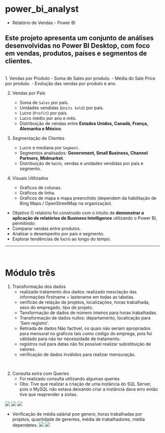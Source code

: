 # power_bi_analyst


- Relatório de Vendas - Power BI

Este projeto apresenta um conjunto de análises desenvolvidas no Power BI Desktop, com foco em **vendas, produtos, países e segmentos de clientes**.
<br>
---------------------------------------------------------------------------------------------------------------------------------------
<br>
1. Vendas por Produto
   - Soma de Sales por produto.
   - Média do Sale Price por produto.
   - Evolução das vendas por produto e ano.

2. Vendas por País
   - Soma de `Sales` por país.
   - Unidades vendidas (`Units Sold`) por país.
   - Lucro (`Profit`) por país.
   - Lucro médio por ano e mês.
   - Distribuição de vendas entre **Estados Unidos, Canadá, França, Alemanha e México**.

3. Segmentação de Clientes
   - Lucro e mediana por `Segment`.
   - Segmentos analisados: **Government, Small Business, Channel Partners, Midmarket**.
   - Distribuição de lucro, vendas e unidades vendidas por país e segmento.

4. Visuais Utilizados
   - Gráficos de colunas.
   - Gráficos de linha.
   - Gráficos de mapa e mapa preenchido (dependem da habilitação de Bing Maps / OpenStreetMap na organização).

- Objetivo
O relatório foi construído com o intuito de **demonstrar a aplicação de relatórios de Business Intelligence** utilizando o Power BI, permitindo:
- Comparar vendas entre produtos.
- Analisar o desempenho por país e segmento.
- Explorar tendências de lucro ao longo do tempo.
--------------------------------------------------------------------------------------------------------------------------------------
<br>
<h1>Módulo três</h1>

1. Transformação dos dados
   - realizado tratamento dos dados: realizado mesclação das informações firstname + lastename em todas as tabelas.
   - verificão de relação de projetos, localizações, horas trabalhada, sexo do empregado, tipo de projeto.
   - Tansformação de dados de número inteiros para horas trabalhadas.
   - Transformação de dados nullos: departamento, localicação para 'Sem registro'.
   - Retirada de dados Não factível, os quais não seriam apropriados para mensural no graficos tais como código do emprega, pois foi válidado para não ter necessidade de tratamento.
   - registros null para datas não foi possível realizar subistituição de valores.
   - verificação de dados inválidos para realizar mensuração.
     
<br>

2. Consulta extra com Queries
   - Foi realizado consulta utilizando algumas queries
   - Obs: Tive que realizar a criação de uma instância do SQL Server, pois o MySQL não estava deixando criar a instância dava erro então tive que reaprender a sixtas.

<img src='https://github.com/Nuno38/power_bi_analyst/blob/main/Imagens_M%C3%B3dulo03/queries.png' > </img>
<img src ='https://github.com/Nuno38/power_bi_analyst/blob/main/Imagens_M%C3%B3dulo03/Screenshot_15.png'></img>
<img src ='https://github.com/Nuno38/power_bi_analyst/blob/main/Imagens_M%C3%B3dulo03/Screenshot_16.png'></img> 

   - Verificação de média salárial poe genero, horas trabalhadas por projetos, quantidade de gerentes, média de trabalhadores, média dependetes.
     <img src='https://github.com/Nuno38/power_bi_analyst/blob/main/Imagens_M%C3%B3dulo03/Screenshot_13.png' > </img>
     <img src ='https://github.com/Nuno38/power_bi_analyst/blob/main/Imagens_M%C3%B3dulo03/Screenshot_14.png'></img>
   
